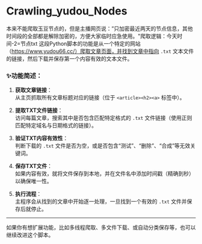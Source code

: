 # Crawling_yudou_Nodes
本来不能爬取玉豆节点的，但是主播网页说：”只加密最近两天的节点信息，其他时间段的全部都是解除加密的，方便大家临时应急使用。"爬取逻辑：今天时间-2=节点txt
这段Python脚本的功能是从一个特定的网站（https://www.yudou66.cc/）爬取文章页面，并找到文章中指向 `.txt` 文本文件的链接，然后下载并保存第一个内容有效的文本文件。

### ✨功能简述：

1. **获取文章链接**：  
   从主页抓取所有文章标题对应的链接（位于 `<article><h2><a>` 标签中）。

2. **提取TXT文件链接**：  
   访问每篇文章，搜索其中是否包含匹配特定格式的 `.txt` 文件链接（使用正则匹配特定域名与日期格式的链接）。

3. **验证TXT内容有效性**：  
   判断下载的 `.txt` 文件是否为空，或是否包含“测试”、“删除”、“合成”等无效关键词。

4. **保存TXT文件**：  
   如果内容有效，就将文件保存到本地，并在文件名中添加时间戳（精确到秒）以确保唯一性。

5. **执行流程**：  
   主程序会从找到的文章中开始逐一处理，一旦找到一个有效的 `.txt` 文件并保存后就停止。

---

如果你有想扩展功能，比如多线程爬取、多文件下载、或自动分类保存等，也可以继续改进这个脚本。
